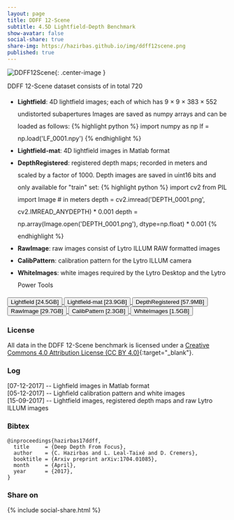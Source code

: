 ```yaml
---
layout: page
title: DDFF 12-Scene
subtitle: 4.5D Lightfield-Depth Benchmark
show-avatar: false
social-share: true
share-img: https://hazirbas.github.io/img/ddff12scene.png
published: true
---
```


![DDFF12Scene]({{site.baseurl}}/img/ddff12scene.png){: .center-image }
<br>

DDFF 12-Scene dataset consists of in total 720
<ul style="line-height:2">
<li><b>Lightfield</b>: 4D lightfield images; each of which has 9 × 9 × 383 × 552 undistorted subapertures Images are saved as numpy arrays and can be loaded as follows:
{% highlight python %}
import numpy as np
lf = np.load('LF_0001.npy')
{% endhighlight %}
</li>
<li><b>Lightfield-mat</b>: 4D lightfield images in Matlab format
</li>
<li><b>DepthRegistered</b>: registered depth maps; recorded in meters and scaled by a factor of 1000. Depth images are saved in uint16 bits and only available for "train" set:
{% highlight python %}
import cv2
from PIL import Image
# in meters
depth = cv2.imread('DEPTH_0001.png', cv2.IMREAD_ANYDEPTH) * 0.001
depth = np.array(Image.open('DEPTH_0001.png'), dtype=np.float) * 0.001
{% endhighlight %}
</li>
<li><b>RawImage</b>: raw images consist of Lytro ILLUM RAW formatted images
</li>
<li><b>CalibPattern</b>: calibration pattern for the Lytro ILLUM camera
</li>
<li><b>WhiteImages</b>: white images required by the Lytro Desktop and the Lytro Power Tools
</li>
</ul>

<div style="text-align: left">
<a href="https://vision.in.tum.de/webarchive/hazirbas/ddff12scene/lightfield.tar.gz">
<button class="button buttonpaper">Lightfield [24.5GB]</button>
</a>
<a href="https://vision.in.tum.de/webarchive/hazirbas/ddff12scene/lightfield-mat.tar.gz">
<button class="button buttonpaper">Lightfield-mat [23.9GB]</button>
</a>
<a href="https://vision.in.tum.de/webarchive/hazirbas/ddff12scene/depthregistered.tar.gz">
<button class="button buttonpaper">DepthRegistered [57.9MB]</button>
</a>
<a href="https://vision.in.tum.de/webarchive/hazirbas/ddff12scene/rawimage.tar.gz">
<button class="button buttonpaper">RawImage [29.7GB]</button>
</a>
<a href="https://vision.in.tum.de/webarchive/hazirbas/ddff12scene/lytrocalibpattern.tar.gz">
<button class="button buttonpaper">CalibPattern [2.3GB]</button>
</a>
<a href="https://vision.in.tum.de/webarchive/hazirbas/ddff12scene/B5143904760.tar.gz">
<button class="button buttonpaper">WhiteImages [1.5GB]</button>
</a>
</div>

### License
All data in the DDFF 12-Scene benchmark is licensed under a [Creative Commons 4.0 Attribution License (CC BY 4.0)](https://creativecommons.org/licenses/by/4.0/){:target="_blank"}.

### Log
[07-12-2017] -- Lighfield images in Matlab format<br>
[05-12-2017] -- Lighfield calibration pattern and white images<br>
[15-09-2017] -- Lightfield images, registered depth maps and raw Lytro ILLUM images

### Bibtex
```
@inproceedings{hazirbas17ddff,
  title     = {Deep Depth From Focus},
  author    = {C. Hazirbas and L. Leal-Taixé and D. Cremers},
  booktitle = {Arxiv preprint arXiv:1704.01085},
  month     = {April},
  year      = {2017},
}
```

### Share on
{% include social-share.html %}